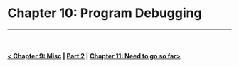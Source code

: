 Chapter 10: Program Debugging
================================

<hr />
<br />

#### [< Chapter 9: Misc](./../chapter_09/note.md) | [Part 2](./../part_2.md) | [Chapter 11: Need to go so far>](./../chapter_11/note.md)